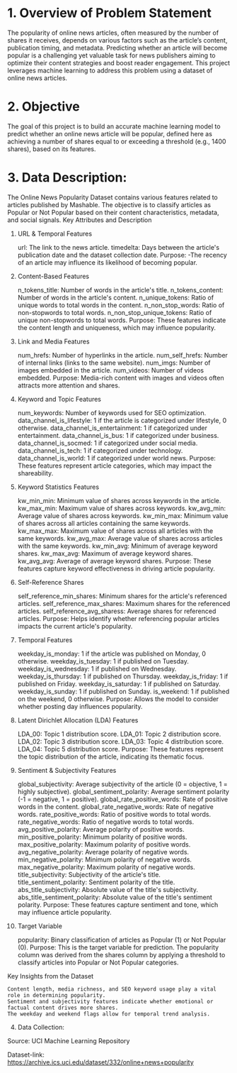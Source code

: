 
# 1. Overview of Problem Statement

The popularity of online news articles, often measured by the number of shares it receives, depends on various factors such as the article’s content, publication timing, and metadata. Predicting whether an article will become popular is a challenging yet valuable task for news publishers aiming to optimize their content strategies and boost reader engagement. This project leverages machine learning to address this problem using a dataset of online news articles.

# 2. Objective

The goal of this project is to build an accurate machine learning model to predict whether an online news article will be popular, defined here as achieving a number of shares equal to or exceeding a threshold (e.g., 1400 shares), based on its features.

# 3. Data Description:

The Online News Popularity Dataset contains various features related to articles published by Mashable. The objective is to classify articles as Popular or Not Popular based on their content characteristics, metadata, and social signals.
Key Attributes and Description

1. URL & Temporal Features

    url: The link to the news article.
    timedelta: Days between the article's publication date and the dataset collection date.
    Purpose:
    -The recency of an article may influence its likelihood of becoming popular.

2. Content-Based Features

    n_tokens_title: Number of words in the article's title.
    n_tokens_content: Number of words in the article's content.
    n_unique_tokens: Ratio of unique words to total words in the content.
    n_non_stop_words: Ratio of non-stopwords to total words.
    n_non_stop_unique_tokens: Ratio of unique non-stopwords to total words.
    Purpose:
        These features indicate the content length and uniqueness, which may influence popularity.

3. Link and Media Features

    num_hrefs: Number of hyperlinks in the article.
    num_self_hrefs: Number of internal links (links to the same website).
    num_imgs: Number of images embedded in the article.
    num_videos: Number of videos embedded.
    Purpose:
        Media-rich content with images and videos often attracts more attention and shares.

4. Keyword and Topic Features

    num_keywords: Number of keywords used for SEO optimization.
    data_channel_is_lifestyle: 1 if the article is categorized under lifestyle, 0 otherwise.
    data_channel_is_entertainment: 1 if categorized under entertainment.
    data_channel_is_bus: 1 if categorized under business.
    data_channel_is_socmed: 1 if categorized under social media.
    data_channel_is_tech: 1 if categorized under technology.
    data_channel_is_world: 1 if categorized under world news.
    Purpose:
        These features represent article categories, which may impact the shareability.

5. Keyword Statistics Features

    kw_min_min: Minimum value of shares across keywords in the article.
    kw_max_min: Maximum value of shares across keywords.
    kw_avg_min: Average value of shares across keywords.
    kw_min_max: Minimum value of shares across all articles containing the same keywords.
    kw_max_max: Maximum value of shares across all articles with the same keywords.
    kw_avg_max: Average value of shares across articles with the same keywords.
    kw_min_avg: Minimum of average keyword shares.
    kw_max_avg: Maximum of average keyword shares.
    kw_avg_avg: Average of average keyword shares.
    Purpose:
        These features capture keyword effectiveness in driving article popularity.

6. Self-Reference Shares

    self_reference_min_shares: Minimum shares for the article's referenced articles.
    self_reference_max_shares: Maximum shares for the referenced articles.
    self_reference_avg_sharess: Average shares for referenced articles.
    Purpose:
        Helps identify whether referencing popular articles impacts the current article's popularity.

7. Temporal Features

    weekday_is_monday: 1 if the article was published on Monday, 0 otherwise.
    weekday_is_tuesday: 1 if published on Tuesday.
    weekday_is_wednesday: 1 if published on Wednesday.
    weekday_is_thursday: 1 if published on Thursday.
    weekday_is_friday: 1 if published on Friday.
    weekday_is_saturday: 1 if published on Saturday.
    weekday_is_sunday: 1 if published on Sunday.
    is_weekend: 1 if published on the weekend, 0 otherwise.
    Purpose:
        Allows the model to consider whether posting day influences popularity.

8. Latent Dirichlet Allocation (LDA) Features

    LDA_00: Topic 1 distribution score.
    LDA_01: Topic 2 distribution score.
    LDA_02: Topic 3 distribution score.
    LDA_03: Topic 4 distribution score.
    LDA_04: Topic 5 distribution score.
    Purpose:
        These features represent the topic distribution of the article, indicating its thematic focus.

9. Sentiment & Subjectivity Features

    global_subjectivity: Average subjectivity of the article (0 = objective, 1 = highly subjective).
    global_sentiment_polarity: Average sentiment polarity (-1 = negative, 1 = positive).
    global_rate_positive_words: Rate of positive words in the content.
    global_rate_negative_words: Rate of negative words.
    rate_positive_words: Ratio of positive words to total words.
    rate_negative_words: Ratio of negative words to total words.
    avg_positive_polarity: Average polarity of positive words.
    min_positive_polarity: Minimum polarity of positive words.
    max_positive_polarity: Maximum polarity of positive words.
    avg_negative_polarity: Average polarity of negative words.
    min_negative_polarity: Minimum polarity of negative words.
    max_negative_polarity: Maximum polarity of negative words.
    title_subjectivity: Subjectivity of the article's title.
    title_sentiment_polarity: Sentiment polarity of the title.
    abs_title_subjectivity: Absolute value of the title's subjectivity.
    abs_title_sentiment_polarity: Absolute value of the title's sentiment polarity.
    Purpose:
        These features capture sentiment and tone, which may influence article popularity.

10. Target Variable

    popularity: Binary classification of articles as Popular (1) or Not Popular (0).
    Purpose:
        This is the target variable for prediction.
        The popularity column was derived from the shares column by applying a threshold to classify articles into Popular or Not Popular categories.

Key Insights from the Dataset

    Content length, media richness, and SEO keyword usage play a vital role in determining popularity.
    Sentiment and subjectivity features indicate whether emotional or factual content drives more shares.
    The weekday and weekend flags allow for temporal trend analysis.

4. Data Collection:

Source: UCI Machine Learning Repository

Dataset-link: https://archive.ics.uci.edu/dataset/332/online+news+popularity



